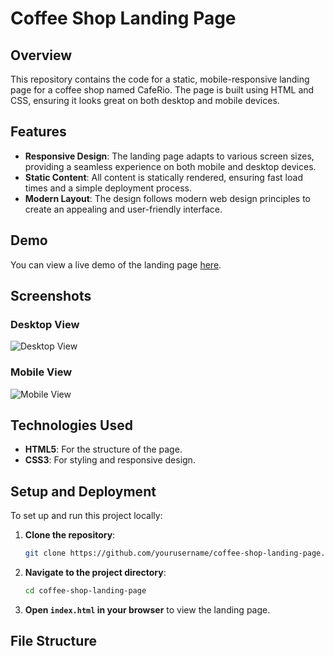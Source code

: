 # Coffee Shop Landing Page

## Overview

This repository contains the code for a static, mobile-responsive landing page for a coffee shop named CafeRio. The page is built using HTML and CSS, ensuring it looks great on both desktop and mobile devices.

## Features

- **Responsive Design**: The landing page adapts to various screen sizes, providing a seamless experience on both mobile and desktop devices.
- **Static Content**: All content is statically rendered, ensuring fast load times and a simple deployment process.
- **Modern Layout**: The design follows modern web design principles to create an appealing and user-friendly interface.

## Demo

You can view a live demo of the landing page [here](https://nabilraiyan.github.io/CafeRio.github.io/).

## Screenshots

### Desktop View
![Desktop View](path/to/desktop-screenshot.png)

### Mobile View
![Mobile View](path/to/mobile-screenshot.png)

## Technologies Used

- **HTML5**: For the structure of the page.
- **CSS3**: For styling and responsive design.

## Setup and Deployment

To set up and run this project locally:

1. **Clone the repository**:
    ```bash
    git clone https://github.com/yourusername/coffee-shop-landing-page.git
    ```
2. **Navigate to the project directory**:
    ```bash
    cd coffee-shop-landing-page
    ```
3. **Open `index.html` in your browser** to view the landing page.

## File Structure

